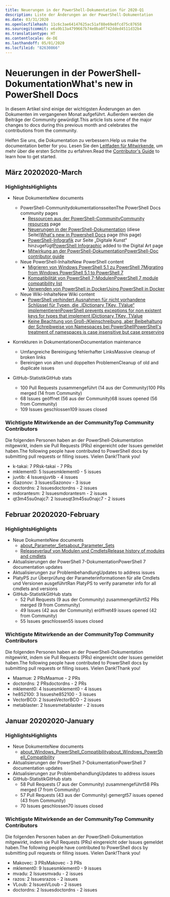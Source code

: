```yaml
---
title: Neuerungen in der PowerShell-Dokumentation für 2020-Q1
description: Liste der Änderungen an der PowerShell-Dokumentation
ms.date: 03/31/2020
ms.openlocfilehash: 11c6c3ae64147625ac51af88e69e8fcd75c87658
ms.sourcegitcommit: e6a9b13a4799667b74e0ba0f742dded4511d32b4
ms.translationtype: HT
ms.contentlocale: de-DE
ms.lasthandoff: 05/01/2020
ms.locfileid: "82630866"
---
```

# <a name="whats-new-in-powershell-docs"></a><span data-ttu-id="89990-103">Neuerungen in der PowerShell-Dokumentation</span><span class="sxs-lookup"><span data-stu-id="89990-103">What's new in PowerShell Docs</span></span>

<span data-ttu-id="89990-104">In diesem Artikel sind einige der wichtigsten Änderungen an den Dokumenten im vergangenen Monat aufgeführt. Außerdem werden die Beiträge der Community gewürdigt.</span><span class="sxs-lookup"><span data-stu-id="89990-104">This article lists some of the major changes to docs during this previous month and celebrates the contributions from the community.</span></span>

<span data-ttu-id="89990-105">Helfen Sie uns, die Dokumentation zu verbessern.</span><span class="sxs-lookup"><span data-stu-id="89990-105">Help us make the documentation better for you.</span></span> <span data-ttu-id="89990-106">Lesen Sie den [Leitfaden für Mitwirkende][contrib], um mehr über die ersten Schritte zu erfahren.</span><span class="sxs-lookup"><span data-stu-id="89990-106">Read the [Contributor's Guide][contrib] to learn how to get started.</span></span>

## <a name="2020-march"></a><span data-ttu-id="89990-107">März 2020</span><span class="sxs-lookup"><span data-stu-id="89990-107">2020-March</span></span>

### <a name="highlights"></a><span data-ttu-id="89990-108">Highlights</span><span class="sxs-lookup"><span data-stu-id="89990-108">Highlights</span></span>

- <span data-ttu-id="89990-109">Neue Dokumente</span><span class="sxs-lookup"><span data-stu-id="89990-109">New documents</span></span>
  - <span data-ttu-id="89990-110">PowerShell-Communitydokumentationsseiten</span><span class="sxs-lookup"><span data-stu-id="89990-110">The PowerShell Docs community pages</span></span>
    - <span data-ttu-id="89990-111">[Ressourcen aus der PowerShell-Community](/powershell/scripting/community/community-support)</span><span class="sxs-lookup"><span data-stu-id="89990-111">[Community resources](/powershell/scripting/community/community-support) page</span></span>
    - <span data-ttu-id="89990-112">[Neuerungen in der PowerShell-Dokumentation](#2020-march) (diese Seite)</span><span class="sxs-lookup"><span data-stu-id="89990-112">[What's new in Powershell Docs](#2020-march) page (this page)</span></span>
    - <span data-ttu-id="89990-113">[PowerShell-Infografik](https://github.com/MicrosoftDocs/PowerShell-Docs/blob/staging/assets/PowerShell_7_Infographic.pdf) zur Seite „Digitale Kunst“ hinzugefügt</span><span class="sxs-lookup"><span data-stu-id="89990-113">[PowerShell Infographic](https://github.com/MicrosoftDocs/PowerShell-Docs/blob/staging/assets/PowerShell_7_Infographic.pdf) added to the Digital Art page</span></span>
    - [<span data-ttu-id="89990-114">Mitwirkung an der PowerShell-Dokumentation</span><span class="sxs-lookup"><span data-stu-id="89990-114">PowerShell-Doc contributor guide</span></span>](/powershell/scripting/community/contributing/overview?view=powershell-7)
  - <span data-ttu-id="89990-115">Neue PowerShell-Inhalte</span><span class="sxs-lookup"><span data-stu-id="89990-115">New PowerShell content</span></span>
    - [<span data-ttu-id="89990-116">Migrieren von Windows PowerShell 5.1 zu PowerShell 7</span><span class="sxs-lookup"><span data-stu-id="89990-116">Migrating from Windows PowerShell 5.1 to PowerShell 7</span></span>](/powershell/scripting/whats-new/migrating-from-windows-powershell-51-to-powershell-7)
    - [<span data-ttu-id="89990-117">Kompatibilität von PowerShell 7-Modulen</span><span class="sxs-lookup"><span data-stu-id="89990-117">PowerShell 7 module compatibility list</span></span>](/PowerShell/scripting/whats-new/module-compatibility)
    - [<span data-ttu-id="89990-118">Verwenden von PowerShell in Docker</span><span class="sxs-lookup"><span data-stu-id="89990-118">Using PowerShell in Docker</span></span>](/powershell/scripting/install/powershell-in-docker)
  - <span data-ttu-id="89990-119">Neue Wiki-Inhalte</span><span class="sxs-lookup"><span data-stu-id="89990-119">New Wiki content</span></span>
    - [<span data-ttu-id="89990-120">PowerShell verhindert Ausnahmen für nicht vorhandene Schlüssel für Typen, die „IDictionary TKey, TValue“ implementieren</span><span class="sxs-lookup"><span data-stu-id="89990-120">PowerShell prevents exceptions for non existent keys for types that implement IDictionary TKey, TValue</span></span>](https://github.com/MicrosoftDocs/PowerShell-Docs/wiki/PowerShell-prevents-exceptions-for-non-existent-keys-for-types-that-implement-IDictionary-TKey,-TValue-)
    - [<span data-ttu-id="89990-121">Keine Beachtung von Groß-/Kleinschreibung, aber Beibehaltung der Schreibweise von Namespaces bei PowerShell</span><span class="sxs-lookup"><span data-stu-id="89990-121">PowerShell's treatment of namespaces is case insensitive but case preserving</span></span>](https://github.com/MicrosoftDocs/PowerShell-Docs/wiki/PowerShell's-treatment-of-namespaces-is-case-insensitive-but-case-preserving)

- <span data-ttu-id="89990-122">Korrekturen in Dokumentationen</span><span class="sxs-lookup"><span data-stu-id="89990-122">Documentation maintenance</span></span>
  - <span data-ttu-id="89990-123">Umfangreiche Bereinigung fehlerhafter Links</span><span class="sxs-lookup"><span data-stu-id="89990-123">Massive cleanup of broken links</span></span>
  - <span data-ttu-id="89990-124">Bereinigen von alten und doppelten Problemen</span><span class="sxs-lookup"><span data-stu-id="89990-124">Cleanup of old and duplicate issues</span></span>

- <span data-ttu-id="89990-125">GitHub-Statistik</span><span class="sxs-lookup"><span data-stu-id="89990-125">GitHub stats</span></span>
  - <span data-ttu-id="89990-126">100 Pull Requests zusammengeführt (14 aus der Community)</span><span class="sxs-lookup"><span data-stu-id="89990-126">100 PRs merged (14 from Community)</span></span>
  - <span data-ttu-id="89990-127">68 Issues geöffnet (56 aus der Community)</span><span class="sxs-lookup"><span data-stu-id="89990-127">68 issues opened (56 from Community)</span></span>
  - <span data-ttu-id="89990-128">109 Issues geschlossen</span><span class="sxs-lookup"><span data-stu-id="89990-128">109 issues closed</span></span>

### <a name="top-community-contributors"></a><span data-ttu-id="89990-129">Wichtigste Mitwirkende an der Community</span><span class="sxs-lookup"><span data-stu-id="89990-129">Top Community Contributors</span></span>

<span data-ttu-id="89990-130">Die folgenden Personen haben an der PowerShell-Dokumentation mitgewirkt, indem sie Pull Requests (PRs) eingereicht oder Issues gemeldet haben.</span><span class="sxs-lookup"><span data-stu-id="89990-130">The following people have contributed to PowerShell docs by submitting pull requests or filling issues.</span></span> <span data-ttu-id="89990-131">Vielen Dank!</span><span class="sxs-lookup"><span data-stu-id="89990-131">Thank you!</span></span>

- <span data-ttu-id="89990-132">k-takai: 7 PRs</span><span class="sxs-lookup"><span data-stu-id="89990-132">k-takai - 7 PRs</span></span>
- <span data-ttu-id="89990-133">mklement0: 5 Issues</span><span class="sxs-lookup"><span data-stu-id="89990-133">mklement0 - 5 issues</span></span>
- <span data-ttu-id="89990-134">juvtib: 4 Issues</span><span class="sxs-lookup"><span data-stu-id="89990-134">juvtib - 4 issues</span></span>
- <span data-ttu-id="89990-135">iSazonov: 3 Issues</span><span class="sxs-lookup"><span data-stu-id="89990-135">iSazonov - 3 issue</span></span>
- <span data-ttu-id="89990-136">doctordns: 2 Issues</span><span class="sxs-lookup"><span data-stu-id="89990-136">doctordns - 2 issues</span></span>
- <span data-ttu-id="89990-137">mdorantesm: 2 Issues</span><span class="sxs-lookup"><span data-stu-id="89990-137">mdorantesm - 2 issues</span></span>
- <span data-ttu-id="89990-138">qt3m45su0najc7: 2 Issues</span><span class="sxs-lookup"><span data-stu-id="89990-138">qt3m45su0najc7 - 2 issues</span></span>

## <a name="2020-february"></a><span data-ttu-id="89990-139">Februar 2020</span><span class="sxs-lookup"><span data-stu-id="89990-139">2020-February</span></span>

### <a name="highlights"></a><span data-ttu-id="89990-140">Highlights</span><span class="sxs-lookup"><span data-stu-id="89990-140">Highlights</span></span>

- <span data-ttu-id="89990-141">Neue Dokumente</span><span class="sxs-lookup"><span data-stu-id="89990-141">New documents</span></span>
  - [<span data-ttu-id="89990-142">about_Parameter_Sets</span><span class="sxs-lookup"><span data-stu-id="89990-142">about_Parameter_Sets</span></span>](/powershell/module/microsoft.powershell.core/about/about_parameter_sets)
  - [<span data-ttu-id="89990-143">Releaseverlauf von Modulen und Cmdlets</span><span class="sxs-lookup"><span data-stu-id="89990-143">Release history of modules and cmdlets</span></span>](/powershell/scripting/whats-new/cmdlet-versions)
- <span data-ttu-id="89990-144">Aktualisierungen der PowerShell 7-Dokumentation</span><span class="sxs-lookup"><span data-stu-id="89990-144">PowerShell 7 documentation updates</span></span>
- <span data-ttu-id="89990-145">Aktualisierungen zur Problembehandlung</span><span class="sxs-lookup"><span data-stu-id="89990-145">Updates to address issues</span></span>
- <span data-ttu-id="89990-146">PlatyPS zur Überprüfung der Parameterinformationen für alle Cmdlets und Versionen ausgeführt</span><span class="sxs-lookup"><span data-stu-id="89990-146">Ran PlatyPS to verify parameter info for all cmdlets and versions</span></span>
- <span data-ttu-id="89990-147">GitHub-Statistik</span><span class="sxs-lookup"><span data-stu-id="89990-147">GitHub stats</span></span>
  - <span data-ttu-id="89990-148">52 Pull Requests (9 aus der Community) zusammengeführt</span><span class="sxs-lookup"><span data-stu-id="89990-148">52 PRs merged (9 from Community)</span></span>
  - <span data-ttu-id="89990-149">49 Issues (42 aus der Community) eröffnet</span><span class="sxs-lookup"><span data-stu-id="89990-149">49 issues opened (42 from Community)</span></span>
  - <span data-ttu-id="89990-150">55 Issues geschlossen</span><span class="sxs-lookup"><span data-stu-id="89990-150">55 issues closed</span></span>

### <a name="top-community-contributors"></a><span data-ttu-id="89990-151">Wichtigste Mitwirkende an der Community</span><span class="sxs-lookup"><span data-stu-id="89990-151">Top Community Contributors</span></span>

<span data-ttu-id="89990-152">Die folgenden Personen haben an der PowerShell-Dokumentation mitgewirkt, indem sie Pull Requests (PRs) eingereicht oder Issues gemeldet haben.</span><span class="sxs-lookup"><span data-stu-id="89990-152">The following people have contributed to PowerShell docs by submitting pull requests or filling issues.</span></span> <span data-ttu-id="89990-153">Vielen Dank!</span><span class="sxs-lookup"><span data-stu-id="89990-153">Thank you!</span></span>

- <span data-ttu-id="89990-154">Maamue: 2 PRs</span><span class="sxs-lookup"><span data-stu-id="89990-154">Maamue - 2 PRs</span></span>
- <span data-ttu-id="89990-155">doctordns: 2 PRs</span><span class="sxs-lookup"><span data-stu-id="89990-155">doctordns - 2 PRs</span></span>
- <span data-ttu-id="89990-156">mklement0: 4 Issues</span><span class="sxs-lookup"><span data-stu-id="89990-156">mklement0 - 4 issues</span></span>
- <span data-ttu-id="89990-157">he852100: 3 Issues</span><span class="sxs-lookup"><span data-stu-id="89990-157">he852100 - 3 issues</span></span>
- <span data-ttu-id="89990-158">VectorBCO: 2 Issues</span><span class="sxs-lookup"><span data-stu-id="89990-158">VectorBCO - 2 issues</span></span>
- <span data-ttu-id="89990-159">metablaster: 2 Issues</span><span class="sxs-lookup"><span data-stu-id="89990-159">metablaster - 2 issues</span></span>

## <a name="2020-january"></a><span data-ttu-id="89990-160">Januar 2020</span><span class="sxs-lookup"><span data-stu-id="89990-160">2020-January</span></span>

### <a name="highlights"></a><span data-ttu-id="89990-161">Highlights</span><span class="sxs-lookup"><span data-stu-id="89990-161">Highlights</span></span>

- <span data-ttu-id="89990-162">Neue Dokumente</span><span class="sxs-lookup"><span data-stu-id="89990-162">New documents</span></span>
  - [<span data-ttu-id="89990-163">about_Windows_PowerShell_Compatibility</span><span class="sxs-lookup"><span data-stu-id="89990-163">about_Windows_PowerShell_Compatibility</span></span>](/powershell/module/microsoft.powershell.core/about/about_Windows_PowerShell_Compatibility)
- <span data-ttu-id="89990-164">Aktualisierungen der PowerShell 7-Dokumentation</span><span class="sxs-lookup"><span data-stu-id="89990-164">PowerShell 7 documentation updates</span></span>
- <span data-ttu-id="89990-165">Aktualisierungen zur Problembehandlung</span><span class="sxs-lookup"><span data-stu-id="89990-165">Updates to address issues</span></span>
- <span data-ttu-id="89990-166">GitHub-Statistik</span><span class="sxs-lookup"><span data-stu-id="89990-166">GitHub stats</span></span>
  - <span data-ttu-id="89990-167">58 Pull Requests (7 aus der Community) zusammengeführt</span><span class="sxs-lookup"><span data-stu-id="89990-167">58 PRs merged (7 from Community)</span></span>
  - <span data-ttu-id="89990-168">57 Pull Requests (43 aus der Community) gemergt</span><span class="sxs-lookup"><span data-stu-id="89990-168">57 issues opened (43 from Community)</span></span>
  - <span data-ttu-id="89990-169">70 Issues geschlossen</span><span class="sxs-lookup"><span data-stu-id="89990-169">70 issues closed</span></span>

### <a name="top-community-contributors"></a><span data-ttu-id="89990-170">Wichtigste Mitwirkende an der Community</span><span class="sxs-lookup"><span data-stu-id="89990-170">Top Community Contributors</span></span>

<span data-ttu-id="89990-171">Die folgenden Personen haben an der PowerShell-Dokumentation mitgewirkt, indem sie Pull Requests (PRs) eingereicht oder Issues gemeldet haben.</span><span class="sxs-lookup"><span data-stu-id="89990-171">The following people have contributed to PowerShell docs by submitting pull requests or filling issues.</span></span> <span data-ttu-id="89990-172">Vielen Dank!</span><span class="sxs-lookup"><span data-stu-id="89990-172">Thank you!</span></span>

- <span data-ttu-id="89990-173">Makovec: 3 PRs</span><span class="sxs-lookup"><span data-stu-id="89990-173">Makovec - 3 PRs</span></span>
- <span data-ttu-id="89990-174">mklement0: 9 Issues</span><span class="sxs-lookup"><span data-stu-id="89990-174">mklement0 - 9 issues</span></span>
- <span data-ttu-id="89990-175">mvadu: 2 Issues</span><span class="sxs-lookup"><span data-stu-id="89990-175">mvadu - 2 issues</span></span>
- <span data-ttu-id="89990-176">razos: 2 Issues</span><span class="sxs-lookup"><span data-stu-id="89990-176">razos - 2 issues</span></span>
- <span data-ttu-id="89990-177">VLoub: 2 Issues</span><span class="sxs-lookup"><span data-stu-id="89990-177">VLoub - 2 issues</span></span>
- <span data-ttu-id="89990-178">doctordns: 2 Issues</span><span class="sxs-lookup"><span data-stu-id="89990-178">doctordns - 2 issues</span></span>

<!-- Link references -->
[contrib]: contributing/overview.md